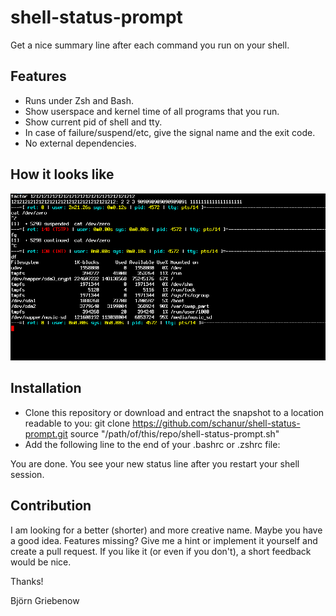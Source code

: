 # shell-status-prompt
Get a nice summary line after each command you run on your shell.

## Features
   * Runs under Zsh and Bash.
   * Show userspace and kernel time of all programs that you run.
   * Show current pid of shell and tty.
   * In case of failure/suspend/etc, give the signal name and the exit code.
   * No external dependencies.

## How it looks like
![Alt text](/screenshot/screenshot_1_crop.png?raw=true "")


## Installation
   * Clone this repository or download and entract the snapshot to a location readable to you:
     git clone https://github.com/schanur/shell-status-prompt.git
     source "/path/of/this/repo/shell-status-prompt.sh"
   * Add the following line to the end of your .bashrc or .zshrc file:

You are done. You see your new status line after you restart your shell session.

## Contribution
I am looking for a better (shorter) and more creative name. Maybe you have a good idea.
Features missing? Give me a hint or implement it yourself and create a pull request.
If you like it (or even if you don't), a short feedback would be nice.


Thanks!

Björn Griebenow
